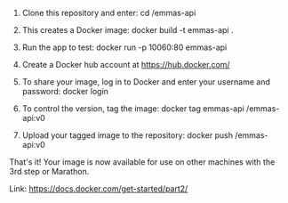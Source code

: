 1. Clone this repository and enter:
	cd /emmas-api 

2. This creates a Docker image:
	docker build -t emmas-api .

3. Run the app to test:
	docker run -p 10060:80 emmas-api

4. Create a Docker hub account at https://hub.docker.com/

5. To share your image, log in to Docker and enter your username and password:
	docker login

6. To control the version, tag the image:
	docker tag emmas-api <your username>/emmas-api:v0

7. Upload your tagged image to the repository:
	docker push <your username>/emmas-api:v0

That's it! Your image is now available for use on other machines with the 3rd step or Marathon.

Link: https://docs.docker.com/get-started/part2/
